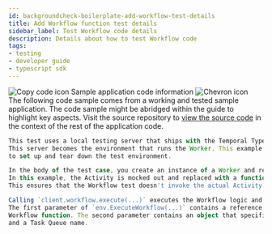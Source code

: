 ```yaml
---
id: backgroundcheck-boilerplate-add-workflow-test-details
title: Add Workflow function test details
sidebar_label: Test Workflow code details
description: Details about how to test Workflow code
tags:
- testing
- developer guide
- typescript sdk
---
```


<!-- DO NOT EDIT THIS FILE DIRECTLY.
THIS FILE IS GENERATED from https://github.com/temporalio/documentation-samples-typescript/blob/main/chapter_durable_execution/backgroundcheck/src/mocha/backgroundcheck.test.ts. -->

<div class="copycode-notice-container"><div class="copycode-notice"><img data-style="copycode-icon" src="/icons/copycode.png" alt="Copy code icon" /> Sample application code information <img id="i-id-522629781" data-event="clickable-copycode-info" data-style="chevron-icon" src="/icons/chevron.png" alt="Chevron icon" /></div><div id="copycode-info-id-522629781" class="copycode-info">The following code sample comes from a working and tested sample application. The code sample might be abridged within the guide to highlight key aspects. Visit the source repository to <a href="https://github.com/temporalio/documentation-samples-typescript/blob/main/chapter_durable_execution/backgroundcheck/src/mocha/backgroundcheck.test.ts">view the source code</a> in the context of the rest of the application code.</div></div>

```typescript
This test uses a local testing server that ships with the Temporal TypeScript SDK.
This server becomes the environment that runs the Worker. This example uses the `before` and `after` hooks
to set up and tear down the test environment.

In the body of the test case, you create an instance of a Worker and register the Workflow and Activities.
In this example, the Activity is mocked out and replaced with a function that returns a specific result..
This ensures that the Workflow test doesn't invoke the actual Activity.

Calling `client.workflow.execute(...)` executes the Workflow logic and any invoked Activities inside the test process.
The first parameter of `env.ExecuteWorkflow(...)` contains a reference to the
Workflow function. The second parameter contains an object that specifices the arguments for the Workflow, the Workflow ID,
and a Task Queue name.
```
